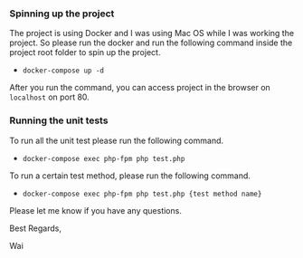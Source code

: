 ### Spinning up the project

The project is using Docker and I was using Mac OS while I was working the project. So please run the docker and run the following command inside the project root folder to spin up the project.

- `docker-compose up -d`

After you run the command, you can access project in the browser on `localhost` on port 80.

### Running the unit tests

To run all the unit test please run the following command.

- `docker-compose exec php-fpm php test.php`

To run a certain test method, please run the following command.

- `docker-compose exec php-fpm php test.php {test method name}`



Please let me know if you have any questions.

Best Regards,

Wai